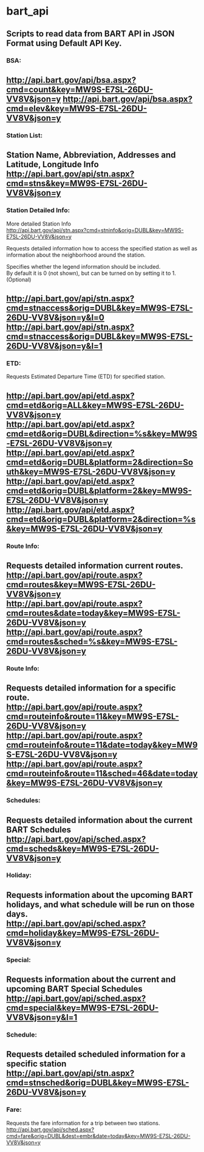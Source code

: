 # bart_api

**Scripts to read data from BART API in JSON Format using Default API Key.**
---
### BSA:

http://api.bart.gov/api/bsa.aspx?cmd=count&key=MW9S-E7SL-26DU-VV8V&json=y
http://api.bart.gov/api/bsa.aspx?cmd=elev&key=MW9S-E7SL-26DU-VV8V&json=y
---
### Station List:

Station Name, Abbreviation, Addresses and Latitude, Longitude Info
http://api.bart.gov/api/stn.aspx?cmd=stns&key=MW9S-E7SL-26DU-VV8V&json=y
---
### Station Detailed Info:

More detailed Station Info  
http://api.bart.gov/api/stn.aspx?cmd=stninfo&orig=DUBL&key=MW9S-E7SL-26DU-VV8V&json=y  

Requests detailed information how to access the specified station as well as information about the neighborhood around the station.  

Specifies whether the legend information should be included.  
By default it is 0 (not shown), but can be turned on by setting it to 1. (Optional)  

http://api.bart.gov/api/stn.aspx?cmd=stnaccess&orig=DUBL&key=MW9S-E7SL-26DU-VV8V&json=y&l=0  
http://api.bart.gov/api/stn.aspx?cmd=stnaccess&orig=DUBL&key=MW9S-E7SL-26DU-VV8V&json=y&l=1  
---
### ETD:

Requests Estimated Departure Time (ETD) for specified station.  

http://api.bart.gov/api/etd.aspx?cmd=etd&orig=ALL&key=MW9S-E7SL-26DU-VV8V&json=y  
http://api.bart.gov/api/etd.aspx?cmd=etd&orig=DUBL&direction=%s&key=MW9S-E7SL-26DU-VV8V&json=y  
http://api.bart.gov/api/etd.aspx?cmd=etd&orig=DUBL&platform=2&direction=South&key=MW9S-E7SL-26DU-VV8V&json=y  
http://api.bart.gov/api/etd.aspx?cmd=etd&orig=DUBL&platform=2&key=MW9S-E7SL-26DU-VV8V&json=y  
http://api.bart.gov/api/etd.aspx?cmd=etd&orig=DUBL&platform=2&direction=%s&key=MW9S-E7SL-26DU-VV8V&json=y  
---
### Route Info:

Requests detailed information current routes.  
http://api.bart.gov/api/route.aspx?cmd=routes&key=MW9S-E7SL-26DU-VV8V&json=y  
http://api.bart.gov/api/route.aspx?cmd=routes&date=today&key=MW9S-E7SL-26DU-VV8V&json=y  
http://api.bart.gov/api/route.aspx?cmd=routes&sched=%s&key=MW9S-E7SL-26DU-VV8V&json=y  
---
### Route Info:

Requests detailed information for a specific route.  
http://api.bart.gov/api/route.aspx?cmd=routeinfo&route=11&key=MW9S-E7SL-26DU-VV8V&json=y  
http://api.bart.gov/api/route.aspx?cmd=routeinfo&route=11&date=today&key=MW9S-E7SL-26DU-VV8V&json=y  
http://api.bart.gov/api/route.aspx?cmd=routeinfo&route=11&sched=46&date=today&key=MW9S-E7SL-26DU-VV8V&json=y  
---
### Schedules:

Requests detailed information about the current BART Schedules  
http://api.bart.gov/api/sched.aspx?cmd=scheds&key=MW9S-E7SL-26DU-VV8V&json=y  
---
### Holiday:

Requests information about the upcoming BART holidays, and what schedule will be run on those days.  
http://api.bart.gov/api/sched.aspx?cmd=holiday&key=MW9S-E7SL-26DU-VV8V&json=y  
---
### Special:

Requests information about the current and upcoming BART Special Schedules  
http://api.bart.gov/api/sched.aspx?cmd=special&key=MW9S-E7SL-26DU-VV8V&json=y&l=1  
---
### Schedule:

Requests detailed scheduled information for a specific station  
http://api.bart.gov/api/stn.aspx?cmd=stnsched&orig=DUBL&key=MW9S-E7SL-26DU-VV8V&json=y  
---
### Fare:

Requests the fare information for a trip between two stations.  
http://api.bart.gov/api/sched.aspx?cmd=fare&orig=DUBL&dest=embr&date=today&key=MW9S-E7SL-26DU-VV8V&json=y
